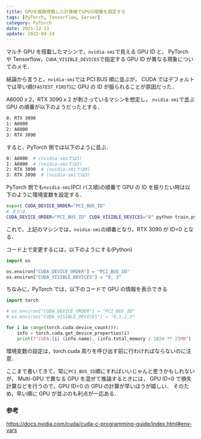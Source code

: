 ```yaml
---
title: GPUを複数搭載した計算機でGPUの順番を設定する
tags: [PyTorch, Tensorflow, Server]
category: PyTorch
date: 2021-12-13
update: 2022-04-24
---
```


マルチ GPU を搭載したマシンで，`nvidia-smi`で見える GPU ID と，
PyTorch や Tensorflow，`CUDA_VISIBLE_DEVICES`で指定する GPU ID が異なる現象についてのメモ．

結論から言うと，`nvidia-smi`では PCI BUS 順に並ぶが，
CUDA ではデフォルトでは早い順(`FASTEST_FIRST`)に GPU の ID が振られることが原因だった．

A6000 x 2，RTX 3090 x 2 が刺さっているマシンを想定し，
`nvidia-smi`で並ぶ GPU の順番が以下のようだったとする．

```bash
0: RTX 3090
1: A6000
2: A6000
3: RTX 3090
```

すると，PyTorch 側では以下のように並ぶ．

```bash
0: A6000  # (nvidia-smiでは1)
1: A6000  # (nvidia-smiでは2)
2: RTX 3090  # (nvidia-smiでは0)
3: RTX 3090  # (nvidia-smiでは3)
```

PyTorch 側でも`nvidia-smi`(PCI バス順)の順番で
GPU の ID を振りたい時は以下のように環境変数を設定する．

```bash
export CUDA_DEVICE_ORDER="PCI_BUS_ID"
# または，
CUDA_DEVICE_ORDER="PCI_BUS_ID" CUDA_VISIBLE_DEVICES="0" python train.py
```

これで，上記のマシンでは，`nvidia-smi`の順番となり，RTX 3090 が ID=0 となる．

コード上で変更するには，以下のようにする(Python)

```python
import os

os.environ["CUDA_DEVICE_ORDER"] = "PCI_BUS_ID"
os.environ["CUDA_VISIBLE_DEVICES"] = "0, 3"
```

ちなみに，PyTorch では，以下のコードで GPU の情報を表示できる

```python
import torch

# os.environ["CUDA_DEVICE_ORDER"] = "PCI_BUS_ID"
# os.environ["CUDA_VISIBLE_DEVICES"] = "0,1,2,3"

for i in range(torch.cuda.device_count()):
    info = torch.cuda.get_device_properties(i)
    print(f"CUDA:{i} {info.name}, {info.total_memory / 1024 ** 2}MB")
```

環境変数の設定は，torch.cuda 周りを呼び出す前に行わければならないのに注意．

ここまで書いてきて，常に`PCI_BUS_ID`順にすればいいじゃんと思うかもしれないが，
Multi-GPU で異なる GPU を混ぜて推論するときには，
GPU ID=0 で損失計算などを行うので，GPU ID=0 の GPU の計算が早いほうが嬉しい．
そのため，早い順に GPU が並ぶのも利点が一応ある．

### 参考

<https://docs.nvidia.com/cuda/cuda-c-programming-guide/index.html#env-vars>
